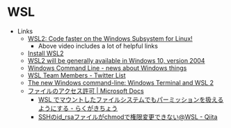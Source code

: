 # WSL

* Links
  * [WSL2: Code faster on the Windows Subsystem for Linux!](https://www.youtube.com/watch?v=MrZolfGm8Zk)
    * Above video includes a lot of helpful links
  * [Install WSL2](https://docs.microsoft.com/ja-jp/windows/wsl/install-win10?WT.mc_id=windows-c9-niner)
  * [WSL2 will be generally available in Windows 10, version 2004](https://devblogs.microsoft.com/commandline/wsl2-will-be-generally-available-in-windows-10-version-2004/)
  * [Windows Command Line - news about Windows things](https://devblogs.microsoft.com/commandline/)
  * [WSL Team Members - Twitter List](https://twitter.com/i/lists/1131397802204864512)
  * [The new Windows command-line: Windows Terminal and WSL 2](https://mybuild.microsoft.com/sessions/5b3a111b-ea47-452c-be4d-8387501efbd2?source=sessions)
  * [ファイルのアクセス許可 | Microsoft Docs](https://docs.microsoft.com/ja-jp/windows/wsl/file-permissions)
    * [WSL でマウントしたファイルシステムでもパーミッションを扱えるようにする - らくがきちょう](https://sig9.hatenablog.com/entry/2020/02/19/000000)
    * [SSHのid_rsaファイルがchmodで権限変更できない@WSL - Qiita](https://qiita.com/higekick/items/f19fb0117536198d21de)


